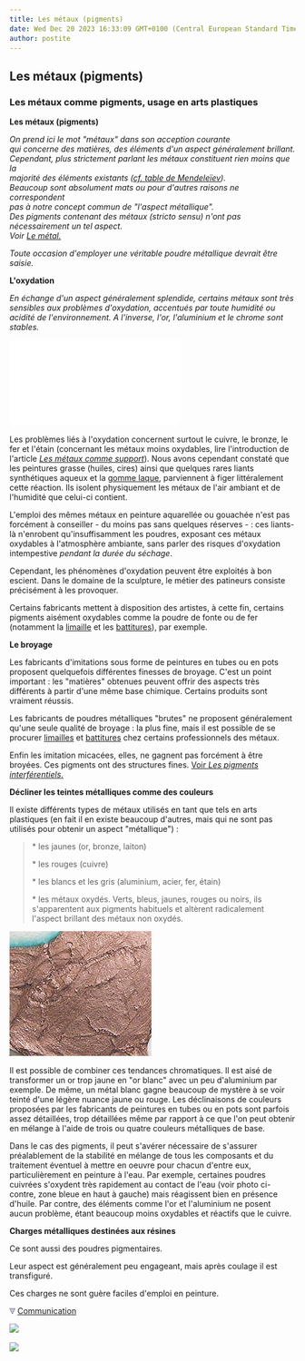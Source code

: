 ```yaml
---
title: Les métaux (pigments)
date: Wed Dec 20 2023 16:33:09 GMT+0100 (Central European Standard Time)
author: postite
---
```


## Les métaux (pigments)
### Les métaux comme pigments, usage en arts plastiques
 **Les métaux (pigments)**  

_On prend ici le mot "métaux" dans son acception courante  
qui concerne des matières, des éléments d'un aspect généralement brillant.  
Cependant, plus strictement parlant les métaux constituent rien moins que la  
majorité des éléments existants ([cf. table de Mendeleïev](annexe1.html)).  
Beaucoup sont absolument mats ou pour d'autres raisons ne correspondent  
pas à notre concept commun de "l'aspect métallique".  
Des pigments contenant des métaux (stricto sensu) n'ont pas  
nécessairement un tel aspect.  
Voir [Le métal.](metal.html)_

_Toute occasion d'employer une véritable poudre métallique devrait être saisie._

**L'oxydation**

_En échange d'un aspect généralement splendide, certains métaux sont très sensibles aux problèmes d'oxydation, accentués par toute humidité ou acidité de l'environnement. A l'inverse, l'or, l'aluminium et le chrome sont stables._

![](images/Or2versionweb.html)

Les problèmes liés à l'oxydation concernent surtout le cuivre, le bronze, le fer et l'étain (concernant les métaux moins oxydables, lire l'introduction de l'article _[Les métaux comme support](metaux.html)_). Nous avons cependant constaté que les peintures grasse (huiles, cires) ainsi que quelques rares liants synthétiques aqueux et la [gomme laque](gommelaque.html), parviennent à figer littéralement cette réaction. Ils isolent physiquement les métaux de l'air ambiant et de l'humidité que celui-ci contient.

L'emploi des mêmes métaux en peinture aquarellée ou gouachée n'est pas forcément à conseiller - du moins pas sans quelques réserves - : ces liants-là n'enrobent qu'insuffisamment les poudres, exposant ces métaux oxydables à l'atmosphère ambiante, sans parler des risques d'oxydation intempestive _pendant la durée du séchage_.

Cependant, les phénomènes d'oxydation peuvent être exploités à bon escient. Dans le domaine de la sculpture, le métier des patineurs consiste précisément à les provoquer.

Certains fabricants mettent à disposition des artistes, à cette fin, certains pigments aisément oxydables comme la poudre de fonte ou de fer (notamment la [limaille](limaille.html) et les [battitures](battitures.html)), par exemple.

**Le broyage**

Les fabricants d'imitations sous forme de peintures en tubes ou en pots proposent quelquefois différentes finesses de broyage. C'est un point important : les "matières" obtenues peuvent offrir des aspects très différents à partir d'une même base chimique. Certains produits sont vraiment réussis.

Les fabricants de poudres métalliques "brutes" ne proposent généralement qu'une seule qualité de broyage : la plus fine, mais il est possible de se procurer [limailles](limaille.html) et [battitures](battitures.html) chez certains professionnels des métaux.

Enfin les imitation micacées, elles, ne gagnent pas forcément à être broyées. Ces pigments ont des structures fines. [Voir _Les pigments interférentiels_.](interferentielspigments.html)

**Décliner les teintes métalliques comme des couleurs**

Il existe différents types de métaux utilisés en tant que tels en arts plastiques (en fait il en existe beaucoup d'autres, mais qui ne sont pas utilisés pour obtenir un aspect "métallique") :

> \* les jaunes (or, bronze, laiton)
> 
> \* les rouges (cuivre)
> 
> \* les blancs et les gris (aluminium, acier, fer, étain)
> 
> \* les métaux oxydés. Verts, bleus, jaunes, rouges ou noirs, ils s'apparentent aux pigments habituels et altèrent radicalement l'aspect brillant des métaux non oxydés.

![](images/acryletmethylcell.jpg)

Il est possible de combiner ces tendances chromatiques. Il est aisé de transformer un or trop jaune en "or blanc" avec un peu d'aluminium par exemple. De même, un métal blanc gagne beaucoup de mystère à se voir teinté d'une légère nuance jaune ou rouge. Les déclinaisons de couleurs proposées par les fabricants de peintures en tubes ou en pots sont parfois assez détaillées, trop détaillées même par rapport à ce que l'on peut obtenir en mélange à l'aide de trois ou quatre couleurs métalliques de base.

Dans le cas des pigments, il peut s'avérer nécessaire de s'assurer préalablement de la stabilité en mélange de tous les composants et du traitement éventuel à mettre en oeuvre pour chacun d'entre eux, particulièrement en peinture à l'eau. Par exemple, certaines poudres cuivrées s'oxydent très rapidement au contact de l'eau (voir photo ci-contre, zone bleue en haut à gauche) mais réagissent bien en présence d'huile. Par contre, des éléments comme l'or et l'aluminium ne posent aucun problème, étant beaucoup moins oxydables et réactifs que le cuivre.

**Charges métalliques destinées aux résines**

Ce sont aussi des poudres pigmentaires.

Leur aspect est généralement peu engageant, mais après coulage il est transfiguré.

Ces charges ne sont guère faciles d'emploi en peinture.



![](images/flechebas.gif) [Communication](http://www.artrealite.com/annonceurs.htm) 

[![](https://cbonvin.fr/sites/regie.artrealite.com/visuels/campagne1.png)](index-2.html#20131014)

![](https://cbonvin.fr/sites/regie.artrealite.com/visuels/campagne2.png)